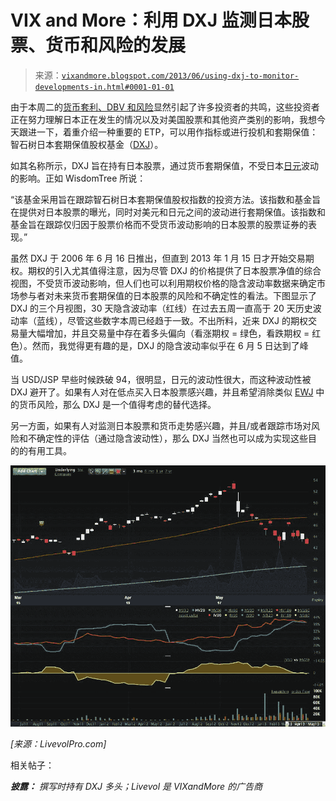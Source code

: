 <!--yml

类别：未分类

日期：2024-05-18 16:15:56

-->

# VIX and More：利用 DXJ 监测日本股票、货币和风险的发展

> 来源：[`vixandmore.blogspot.com/2013/06/using-dxj-to-monitor-developments-in.html#0001-01-01`](http://vixandmore.blogspot.com/2013/06/using-dxj-to-monitor-developments-in.html#0001-01-01)

由于本周二的[货币套利、DBV 和风险](http://vixandmore.blogspot.com/2013/06/the-currency-carry-trade-dbv-and-risk.html)显然引起了许多投资者的共鸣，这些投资者正在努力理解日本正在发生的情况以及对美国股票和其他资产类别的影响，我想今天跟进一下，着重介绍一种重要的 ETP，可以用作指标或进行投机和套期保值：智石树日本套期保值股权基金（[DXJ](http://vixandmore.blogspot.com/search/label/DXJ)）。

如其名称所示，DXJ 旨在持有日本股票，通过货币套期保值，不受日本[日元](http://vixandmore.blogspot.com/search/label/Yen)波动的影响。正如 WisdomTree 所说：

“该基金采用旨在跟踪智石树日本套期保值股权指数的投资方法。该指数和基金旨在提供对日本股票的曝光，同时对美元和日元之间的波动进行套期保值。该指数和基金旨在跟踪仅归因于股票价格而不受货币波动影响的日本股票的股票证券的表现。”

虽然 DXJ 于 2006 年 6 月 16 日推出，但直到 2013 年 1 月 15 日才开始交易期权。期权的引入尤其值得注意，因为尽管 DXJ 的价格提供了日本股票净值的综合视图，不受货币波动影响，但人们也可以利用期权价格的隐含波动率数据来确定市场参与者对未来货币套期保值的日本股票的风险和不确定性的看法。下图显示了 DXJ 的三个月视图，30 天隐含波动率（红线）在过去五周一直高于 20 天历史波动率（蓝线），尽管这些数字本周已经趋于一致。不出所料，近来 DXJ 的期权交易量大幅增加，并且交易量中存在着多头偏向（看涨期权 = 绿色，看跌期权 = 红色）。然而，我觉得更有趣的是，DXJ 的隐含波动率似乎在 6 月 5 日达到了峰值。

当 USD/JSP 早些时候跌破 94，很明显，日元的波动性很大，而这种波动性被 DXJ 避开了。如果有人对在低点买入日本股票感兴趣，并且希望消除类似 [EWJ](http://vixandmore.blogspot.com/search/label/EWJ) 中的货币风险，那么 DXJ 是一个值得考虑的替代选择。

另一方面，如果有人对监测日本股票和货币走势感兴趣，并且/或者跟踪市场对风险和不确定性的评估（通过隐含波动性），那么 DXJ 当然也可以成为实现这些目的的有用工具。

![](img/4dac1a40358348497d6341ae410b605e.png)

*[来源：LivevolPro.com]*

相关帖子：

***披露：*** *撰写时持有 DXJ 多头；Livevol 是 VIXandMore 的广告商*
